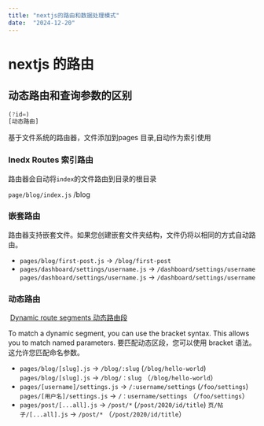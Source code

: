 ```yaml
---
title: "nextjs的路由和数据处理模式"
date:  "2024-12-20"
---
```


# nextjs 的路由

## 动态路由和查询参数的区别

```js
(?id=)
[动态路由]
```

基于文件系统的路由器，文件添加到pages 目录,自动作为索引使用



### Inedx Routes 索引路由

路由器会自动将`index`的文件路由到目录的根目录

`page/blog/index.js` /blog

### 嵌套路由



​	路由器支持嵌套文件。如果您创建嵌套文件夹结构，文件仍将以相同的方式自动路由。

- `pages/blog/first-post.js` → `/blog/first-post`
- `pages/dashboard/settings/username.js` → `/dashboard/settings/username`
    `pages/dashboard/settings/username.js` → `/dashboard/settings/username`

 

### 动态路由 

​	[Dynamic route segments 动态路由段](https://www.nextjs.cn/docs/routing/introduction#dynamic-route-segments)

To match a dynamic segment, you can use the bracket syntax. This allows you to match named parameters.
要匹配动态区段，您可以使用 bracket 语法。这允许您匹配命名参数。

- `pages/blog/[slug].js` → `/blog/:slug` (`/blog/hello-world`)
    `pages/blog/[slug].js` → `/blog/：slug` （`/blog/hello-world`）
- `pages/[username]/settings.js` → `/:username/settings` (`/foo/settings`)
    `pages/[用户名]/settings.js` → `/：username/settings` （`/foo/settings`）
- `pages/post/[...all].js` → `/post/*` (`/post/2020/id/title`)
    `页/帖子/[...all].js` → `/post/*` （`/post/2020/id/title`）